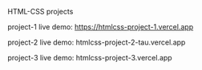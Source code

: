HTML-CSS projects

project-1 live demo: https://htmlcss-project-1.vercel.app

project-2 live demo: htmlcss-project-2-tau.vercel.app

project-3 live demo: htmlcss-project-3.vercel.app
